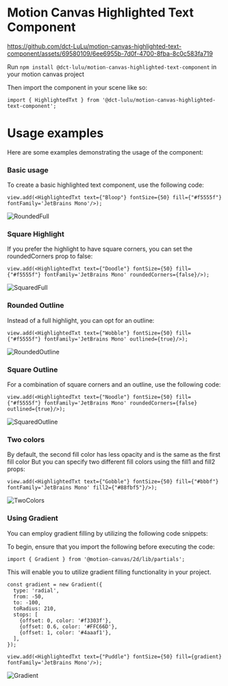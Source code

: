 # Motion Canvas Highlighted Text Component


https://github.com/dct-LuLu/motion-canvas-highlighted-text-component/assets/69580109/6ee6955b-7d0f-4700-8fba-8c0c583fa719


Run `npm install @dct-lulu/motion-canvas-highlighted-text-component` in your motion canvas project

Then import the component in your scene like so:

```tsx
import { HighlightedTxt } from '@dct-lulu/motion-canvas-highlighted-text-component';
```


# Usage examples

Here are some examples demonstrating the usage of the component:

### Basic usage
To create a basic highlighted text component, use the following code:

```tsx
view.add(<HighlightedTxt text={"Bloop"} fontSize={50} fill={"#f5555f"} fontFamily='JetBrains Mono'/>);
```
![RoundedFull](https://github.com/dct-LuLu/motion-canvas-highlighted-text-component/assets/69580109/a5b2dc52-8692-419a-b1d4-f2cf5fd21712)


### Square Highlight
If you prefer the highlight to have square corners, you can set the roundedCorners prop to false:

```tsx
view.add(<HighlightedTxt text={"Doodle"} fontSize={50} fill={"#f5555f"} fontFamily='JetBrains Mono' roundedCorners={false}/>);
```
![SquaredFull](https://github.com/dct-LuLu/motion-canvas-highlighted-text-component/assets/69580109/3a0412c8-a824-4e04-96a9-81463018bfda)


### Rounded Outline
Instead of a full highlight, you can opt for an outline:

```tsx
view.add(<HighlightedTxt text={"Wobble"} fontSize={50} fill={"#f5555f"} fontFamily='JetBrains Mono' outlined={true}/>);
```
![RoundedOutline](https://github.com/dct-LuLu/motion-canvas-highlighted-text-component/assets/69580109/3318e475-3819-4e80-80f7-bc1cafdc7eb3)


### Square Outline
For a combination of square corners and an outline, use the following code:

```tsx
view.add(<HighlightedTxt text={"Noodle"} fontSize={50} fill={"#f5555f"} fontFamily='JetBrains Mono' roundedCorners={false} outlined={true}/>);
```
![SquaredOutline](https://github.com/dct-LuLu/motion-canvas-highlighted-text-component/assets/69580109/f5d089ea-8cea-4b9a-888a-1f1d92db9085)


### Two colors
By default, the second fill color has less opacity and is the same as the first fill color
But you can specify two different fill colors using the fill1 and fill2 props:
```tsx
view.add(<HighlightedTxt text={"Gobble"} fontSize={50} fill={"#bbbf"} fontFamily='JetBrains Mono' fill2={"#88fbf5"}/>);
```
![TwoColors](https://github.com/dct-LuLu/motion-canvas-highlighted-text-component/assets/69580109/a022fa14-1fdd-42c7-a80b-792c29852754)


### Using Gradient

You can employ gradient filling by utilizing the following code snippets:

To begin, ensure that you import the following before executing the code:
```tsx
import { Gradient } from '@motion-canvas/2d/lib/partials';
```

This will enable you to utilize gradient filling functionality in your project.

```tsx
const gradient = new Gradient({
  type: 'radial',
  from: -50,
  to: -100,
  toRadius: 210,
  stops: [
    {offset: 0, color: '#f3303f'},
    {offset: 0.6, color: '#FFC66D'},
    {offset: 1, color: '#4aaaf1'},
  ],
});

view.add(<HighlightedTxt text={"Puddle"} fontSize={50} fill={gradient} fontFamily='JetBrains Mono'/>);
```
![Gradient](https://github.com/dct-LuLu/motion-canvas-highlighted-text-component/assets/69580109/32c39bee-0acd-4dfe-a568-5b2d6666cbb1)
